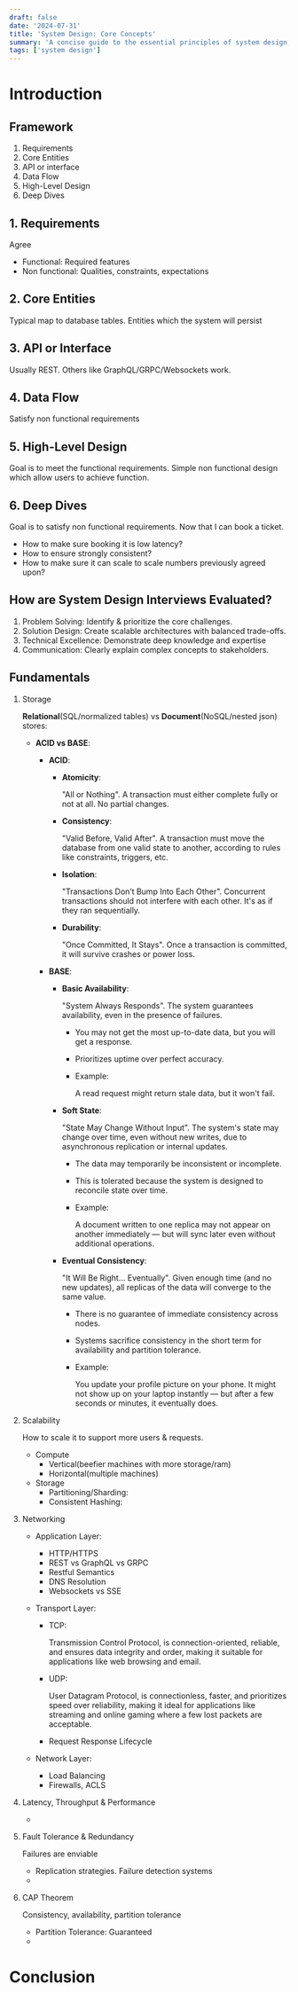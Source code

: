 ```yaml
---
draft: false
date: '2024-07-31'
title: 'System Design: Core Concepts'
summary: 'A concise guide to the essential principles of system design, covering scalability, reliability, maintainability, availability, and trade-offs. This post introduces the core building blocks you need to design robust, efficient, and scalable systems—crucial knowledge for system design interviews.'
tags: ['system design']
---
```


# Introduction

## Framework

1. Requirements
2. Core Entities
3. API or interface
4. Data Flow
5. High-Level Design
6. Deep Dives

## 1. Requirements

Agree

- Functional: Required features
- Non functional: Qualities, constraints, expectations

## 2. Core Entities

Typical map to database tables. Entities which the system will persist

## 3. API or Interface

Usually REST. Others like GraphQL/GRPC/Websockets work.

## 4. Data Flow

Satisfy non functional requirements

## 5. High-Level Design

Goal is to meet the functional requirements. Simple non functional design which allow users to achieve function.

## 6. Deep Dives

Goal is to satisfy non functional requirements.
Now that I can book a ticket.

- How to make sure booking it is low latency?
- How to ensure strongly consistent?
- How to make sure it can scale to scale numbers previously agreed upon?

## How are System Design Interviews Evaluated?

1. Problem Solving: Identify & prioritize the core challenges.
2. Solution Design: Create scalable architectures with balanced trade-offs.
3. Technical Excellence: Demonstrate deep knowledge and expertise
4. Communication: Clearly explain complex concepts to stakeholders.

## Fundamentals

1.  Storage

    **Relational**(SQL/normalized tables) vs **Document**(NoSQL/nested json) stores:

    - **ACID vs BASE**:

      - **ACID**:

        - **Atomicity**:

          "All or Nothing". A transaction must either complete fully or not at all. No partial changes.

        - **Consistency**:

          "Valid Before, Valid After". A transaction must move the database from one valid state to another, according to rules like constraints, triggers, etc.

        - **Isolation**:

          "Transactions Don’t Bump Into Each Other". Concurrent transactions should not interfere with each other. It's as if they ran sequentially.

        - **Durability**:

          "Once Committed, It Stays". Once a transaction is committed, it will survive crashes or power loss.

      - **BASE**:

        - **Basic Availability**:

          "System Always Responds". The system guarantees availability, even in the presence of failures.

          - You may not get the most up-to-date data, but you will get a response.
          - Prioritizes uptime over perfect accuracy.
          - Example:

            A read request might return stale data, but it won't fail.

        - **Soft State**:

          "State May Change Without Input". The system's state may change over time, even without new writes, due to asynchronous replication or internal updates.

          - The data may temporarily be inconsistent or incomplete.

          - This is tolerated because the system is designed to reconcile state over time.

          - Example:

            A document written to one replica may not appear on another immediately — but will sync later even without additional operations.

        - **Eventual Consistency**:

          "It Will Be Right… Eventually". Given enough time (and no new updates), all replicas of the data will converge to the same value.

          - There is no guarantee of immediate consistency across nodes.

          - Systems sacrifice consistency in the short term for availability and partition tolerance.

          - Example:

            You update your profile picture on your phone. It might not show up on your laptop instantly — but after a few seconds or minutes, it eventually does.

2.  Scalability

    How to scale it to support more users & requests.

    - Compute
      - Vertical(beefier machines with more storage/ram)
      - Horizontal(multiple machines)
    - Storage
      - Partitioning/Sharding:
      - Consistent Hashing:

3.  Networking

    - Application Layer:
      - HTTP/HTTPS
      - REST vs GraphQL vs GRPC
      - Restful Semantics
      - DNS Resolution
      - Websockets vs SSE
    - Transport Layer:

      - TCP:

        Transmission Control Protocol, is connection-oriented, reliable, and ensures data integrity and order, making it suitable for applications like web browsing and email.

      - UDP:

        User Datagram Protocol, is connectionless, faster, and prioritizes speed over reliability, making it ideal for applications like streaming and online gaming where a few lost packets are acceptable.

      - Request Response Lifecycle

    - Network Layer:
      - Load Balancing
      - Firewalls, ACLS

4.  Latency, Throughput & Performance

    -

5.  Fault Tolerance & Redundancy

    Failures are enviable

    - Replication strategies. Failure detection systems
    -

6.  CAP Theorem

    Consistency, availability, partition tolerance

    - Partition Tolerance: Guaranteed
    -

# Conclusion
